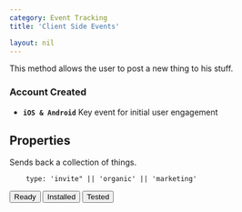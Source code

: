 ```yaml
---
category: Event Tracking
title: 'Client Side Events'

layout: nil
---
```


This method allows the user to post a new thing to his stuff.

### Account Created

* **`iOS & Android`** Key event for initial user engagement

## Properties

Sends back a collection of things.

```
    type: 'invite" || 'organic' || 'marketing'
```

<button class='success'>Ready</button>
<button class='warning'>Installed</button>
<button class='danger'>Tested</button>